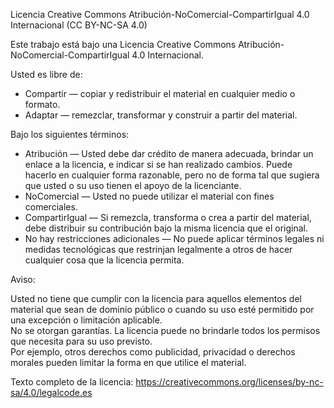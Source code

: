 Licencia Creative Commons Atribución-NoComercial-CompartirIgual 4.0 Internacional (CC BY-NC-SA 4.0)

Este trabajo está bajo una Licencia Creative Commons Atribución-NoComercial-CompartirIgual 4.0 Internacional.

Usted es libre de:

- Compartir — copiar y redistribuir el material en cualquier medio o formato.
- Adaptar — remezclar, transformar y construir a partir del material.

Bajo los siguientes términos:

- Atribución — Usted debe dar crédito de manera adecuada, brindar un enlace a la licencia, e indicar si se han realizado cambios. Puede hacerlo en cualquier forma razonable, pero no de forma tal que sugiera que usted o su uso tienen el apoyo de la licenciante.
- NoComercial — Usted no puede utilizar el material con fines comerciales.
- CompartirIgual — Si remezcla, transforma o crea a partir del material, debe distribuir su contribución bajo la misma licencia que el original.
- No hay restricciones adicionales — No puede aplicar términos legales ni medidas tecnológicas que restrinjan legalmente a otros de hacer cualquier cosa que la licencia permita.

Aviso:

Usted no tiene que cumplir con la licencia para aquellos elementos del material que sean de dominio público o cuando su uso esté permitido por una excepción o limitación aplicable.  
No se otorgan garantías. La licencia puede no brindarle todos los permisos que necesita para su uso previsto.  
Por ejemplo, otros derechos como publicidad, privacidad o derechos morales pueden limitar la forma en que utilice el material.

Texto completo de la licencia: https://creativecommons.org/licenses/by-nc-sa/4.0/legalcode.es
